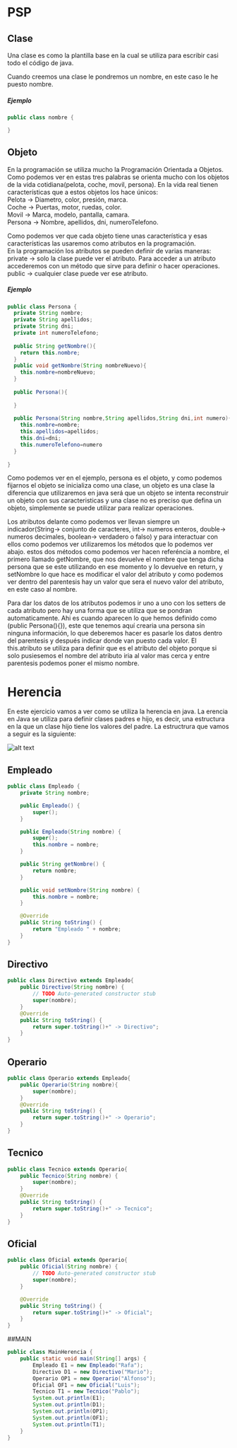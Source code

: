 # PSP

## Clase
Una clase es como la plantilla base en la cual se utiliza para escribir casi todo el código de java.

Cuando creemos una clase le pondremos un nombre, en este caso le he puesto nombre.

##### Ejemplo
```java
public class nombre {

}
```

## Objeto
En la programación se utiliza mucho la Programación Orientada a Objetos. Como podemos ver en estas tres palabras se orienta mucho con los objetos de la vida cotidiana(pelota, coche, movil, persona). En la vida real tienen características que a estos objetos los hace únicos:  
Pelota  -> Diametro, color, presión, marca.  
Coche   -> Puertas, motor, ruedas, color.  
Movil   -> Marca, modelo, pantalla, camara.  
Persona -> Nombre, apellidos, dni, numeroTelefono.  

Como podemos ver que cada objeto tiene unas característica y esas características las usaremos como atributos en la programación.  
En la programación los atributos se pueden definir de varias maneras:
private -> solo la clase puede ver el atributo. Para acceder a un atributo accederemos con un método que sirve para definir o hacer operaciones.
public  -> cualquier clase puede ver ese atributo.

##### Ejemplo
```java
public class Persona {
  private String nombre;
  private String apellidos;
  private String dni;
  private int numeroTelefono;
  
  public String getNombre(){
    return this.nombre;
  }
  public void getNombre(String nombreNuevo){
    this.nombre=nombreNuevo;
  }
  
  public Persona(){
    
  }
  
  public Persona(String nombre,String apellidos,String dni,int numero){
    this.nombre=nombre;
    this.apellidos=apellidos;
    this.dni=dni;
    this.numeroTelefono=numero
  }
  
}
```

Como podemos ver en el ejemplo, persona es el objeto, y como podemos fijarnos el objeto se inicializa como una clase, un objeto es una clase la diferencia que utilizaremos en java será que un objeto se intenta reconstruir un objeto con sus caracteristicas y una clase no es preciso que defina un objeto, simplemente se puede utilizar para realizar operaciones.

Los atributos delante como podemos ver llevan siempre un indicador(String-> conjunto de caracteres, int-> numeros enteros, double-> numeros decimales, boolean-> verdadero o falso) y para interactuar con ellos como podemos ver utilizaremos los métodos que lo podemos ver abajo. estos dos métodos como podemos ver hacen referéncia a nombre, el primero llamado getNombre, que nos devuelve el nombre que tenga dicha persona que se este utilizando en ese momento y lo devuelve en return, y setNombre lo que hace es modificar el valor del atributo y como podemos ver dentro del parentesis hay un valor que sera el nuevo valor del atributo, en este caso al nombre.  

Para dar los datos de los atributos podemos ir uno a uno con los setters de cada atributo pero hay una forma que se utiliza que se pondran automaticamente. Ahi es cuando aparecen lo que hemos definido como (public Persona(){}), este que tenemos aquí crearia una persona sin ninguna información, lo que deberemos hacer es pasarle los datos dentro del parentesis y después indicar donde van puesto cada valor. El this.atributo se utiliza para definir que es el atributo del objeto porque si solo pusiesemos el nombre del atributo iria al valor mas cerca y entre parentesis podemos poner el mismo nombre.


# Herencia
En este ejercicio vamos a ver como se utiliza la herencia en java. La erencia en Java se utiliza para definir clases padres e hijo, es decir, una estructura en la que un clase hijo tiene los valores del padre. La estructrura que vamos a seguir es la siguiente:

![alt text](https://imgur.com/gallery/iqGwfFO "Herencia")

## Empleado
```java
public class Empleado {
	private String nombre;

	public Empleado() {
		super();
	}

	public Empleado(String nombre) {
		super();
		this.nombre = nombre;
	}

	public String getNombre() {
		return nombre;
	}

	public void setNombre(String nombre) {
		this.nombre = nombre;
	}

	@Override
	public String toString() {
		return "Empleado " + nombre;
	}
}
```
## Directivo
```java 
public class Directivo extends Empleado{
	public Directivo(String nombre) {
		// TODO Auto-generated constructor stub
		super(nombre);
	}
	@Override
	public String toString() {
		return super.toString()+" -> Directivo";
	}
}
```
## Operario
```java
public class Operario extends Empleado{
	public Operario(String nombre){
		super(nombre);
	}
	@Override
	public String toString() {
		return super.toString()+" -> Operario";
	}
}
```
## Tecnico
```java
public class Tecnico extends Operario{
	public Tecnico(String nombre) {
		super(nombre);
	}
	@Override
	public String toString() {
		return super.toString()+" -> Tecnico";
	}
}
```
## Oficial
```java
public class Oficial extends Operario{
	public Oficial(String nombre) {
		// TODO Auto-generated constructor stub
		super(nombre);
	}

	@Override
	public String toString() {
		return super.toString()+" -> Oficial";
	}
}
```
##MAIN
```java
public class MainHerencia {
	public static void main(String[] args) {
		Empleado E1 = new Empleado("Rafa");
		Directivo D1 = new Directivo("Mario");
		Operario OP1 = new Operario("Alfonso");
		Oficial OF1 = new Oficial("Luis");
		Tecnico T1 = new Tecnico("Pablo");
		System.out.println(E1);
		System.out.println(D1);
		System.out.println(OP1);
		System.out.println(OF1);
		System.out.println(T1);
	}
}
```
